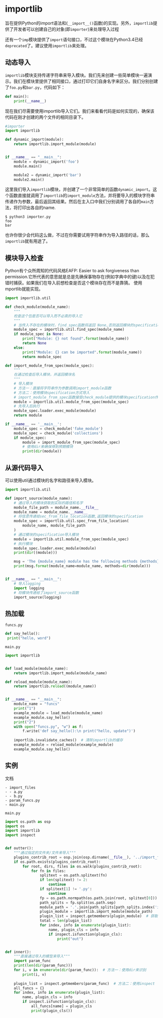 # importlib

旨在提供Python的import语法和(`__import__()`函数)的实现。另外，`importlib`提供了开发者可以创建自己的对象(即`importer`)来处理导入过程

还有一个`imp`模块提供了`import`语句接口，不过这个模块在Python3.4已经`deprecated`了。建议使用`importlib`来处理。

## 动态导入

`importlib`模块支持传递字符串来导入模块。我们先来创建一些简单模块一遍演示。我们在模块里提供了相同接口，通过打印它们自身名字来区分。我们分别创建了`foo.py`和`bar.py`，代码如下：

```python
def main():
    print(__name__)
```

现在我们尽需要使用importlib导入它们。我们来看看代码是如何实现的，确保该代码在刚才创建的两个文件的相同目录下。

```python
#importer
import importlib

def dynamic_import(module):
    return importlib.import_module(module)


if __name__ == "__main__":
    module = dynamic_import('foo')
    module.main()

    module2 = dynamic_import('bar')
    module2.main()
```

这里我们导入`importlib`模块，并创建了一个非常简单的函数`dynamic_import`。这个函数直接就调用了`importlib`的`import_module`方法，并将要导入的模块字符串传递作为参数，最后返回其结果。然后在主入口中我们分别调用了各自的`main`方法，将打印出各自的name.

```shell
$ python3 importer.py 
foo
bar
```

也许你很少会代码这么做，不过在你需要试用字符串作为导入路径的话，那么`importlib`就有用途了。

## 模块导入检查

Python有个众所周知的代码风格EAFP: Easier to ask forgiveness than permission.它所代表的意思就是总是先确保事物存在(例如字典中的键)以及在犯错时捕获。如果我们在导入前想检查是否这个模块存在而不是靠猜。 使用mportlib就能实现。

```python
import importlib.util

def check_module(module_name):
    """
    检查这个包是否可以导入而不必真的导入它
    """
    # 当传入不存在的模块时，find_spec函数将返回 None,否则返回模块的specification
    module_spec = importlib.util.find_spec(module_name)
    if module_spec is None:
        print("Module: {} not found".format(module_name))
        return None
    else:
        print("Module: {} can be imported".format(module_name))
        return module_spec

def import_module_from_spec(module_spec):
    """
    在通过检查后导入模块，并返回模块名
    """
    # 导入模块
    # 方法一：直接将字符串作为参数调用import_module函数
    # 方法二：使用模块specification方式导入
    # import_module_from_spec函数接受check_module提供的模块specification作为参数，返回导入模块
    module = importlib.util.module_from_spec(module_spec)
    # 先导入后执行
    module_spec.loader.exec_module(module)
    return module

if __name__ == '__main__':
    module_spec = check_module('fake_module')
    module_spec = check_module('collections')
    if module_spec:
        module = import_module_from_spec(module_spec)
        # 使用dir来确保得到预期模块
        print(dir(module))
```

## 从源代码导入

可以使用util通过模块的名字和路径来导入模块。

```python
import importlib.util

def import_source(module_name):
    # 通过导入的模块获取到实际的路径和名字
    module_file_path = module_name.__file__
    module_name = module_name.__name__
	# 将信息传递给sec_from_file_location函数,返回模块的specification
    module_spec = importlib.util.spec_from_file_location(
        module_name, module_file_path
    )
    # 通过模块的specification导入模块
    module = importlib.util.module_from_spec(module_spec)
    # 执行模块
    module_spec.loader.exec_module(module)
    print(dir((module)))

    msg = 'The {module_name} module has the following methods {methods}'
    print(msg.format(module_name=module_name, methods=dir(module)))


if __name__ == "__main__":
    # 导入logging
    import logging
    # 将模块传递给了import_source函数
    import_source(logging)
```

## 热加载

`funcs.py`

```python
def say_hello():
 print("hello, word")
```

`main.py`

```python
import importlib


def load_module(module_name):
    return importlib.import_module(module_name)

def reload_module(module_name):
    return importlib.reload((module_name))


if __name__ == "__main__":
    module_name = "funcs"
    print("1")
    example_module = load_module(module_name)
    example_module.say_hello()
    print("2")
    with open("funcs.py", "w") as f:
        f.write('def say_hello():\n print("hello, update")')
    
    importlib.invalidate_caches()  # 清除importlib的缓存
    example_module = reload_module(example_module)
    example_module.say_hello()

```



## 实例

文档

```
- import_files
- - a.py
- - b.py
- param_funcs.py
- main.py
```

`main.py`

```python
import os.path as osp
import os
import importlib
import inspect


def outter():
    """通过指定的文件夹/文件来导入"""
    plugins_contrib_root = osp.join(osp.dirname(__file__), '../import_files')
    if os.path.exists(plugins_contrib_root):
        for root, dirs, files in os.walk(plugins_contrib_root):
            for fn in files:
                splitext = os.path.splitext(fn)
                if len(splitext) != 2:
                    continue
                if splitext[1] != '.py':
                    continue
                fp = os.path.normpath(os.path.join(root, splitext[0]))
                path_splits = fp.split(os.path.sep)
                module_path = '.'.join(path_splits[path_splits.index('import_files'):])
                plugin_module = importlib.import_module(module_path)
                plugin_list = inspect.getmembers(plugin_module)  # 获取导入模型的所有组成对象
                total = len(plugin_list)
                for index, info in enumerate(plugin_list):
                    name, plugin_cls = info
                    if inspect.isfunction(plugin_cls):
                        print("out")


def inner():
    """直接通过导入的模型来导入"""
    import param_func
    print(len(dir(param_func)))
    for i, v in enumerate(dir(param_func)):  # 方法一：使用dir来识别
        print(i, v)
    
    plugin_list = inspect.getmembers(param_func)  # 方法二：使用inspect
    all_funcs = {}
    for index, info in enumerate(plugin_list):
        name, plugin_cls = info
        if inspect.isfunction(plugin_cls):
            all_funcs[name] = plugin_cls
            print(plugin_cls())
```

